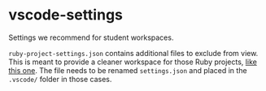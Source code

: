 # vscode-settings

Settings we recommend for student workspaces.

`ruby-project-settings.json` contains additional files to exclude from view. This is meant to provide a cleaner workspace for those Ruby projects, [like this one](https://github.com/appdev-projects/ruby-project-string-1). The file needs to be renamed `settings.json` and placed in the `.vscode/` folder in those cases.
